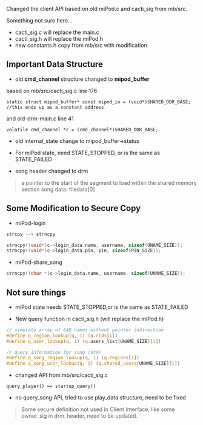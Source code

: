 Changed the client API based on old miPod.c and cacti_sig from mb/src.

Something not sure here...
- cacti_sig.c will replace the main.c
- cacti_sig.h will replace the miPod.h
- new constants.h copy from mb/src with modification



## Important Data Structure

- old **cmd_channel** structure changed to **mipod_buffer**

based on mb/src/cacti_sig.c line 176

`static struct mipod_buffer* const mipod_in = (void*)SHARED_DDR_BASE;  //this ends up as a constant address`

and old-drm-main.c line 41

`volatile cmd_channel *c = (cmd_channel*)SHARED_DDR_BASE;`

- old internal_state change to mipod_buffer->status

- For miPod state, need STATE_STOPPED, or is the same as STATE_FAILED

- song header changed to drm

> a pointer to the start of the segment to load within the shared memory section song data: filedata[0]



## Some Modification to Secure Copy

- miPod-login

```c
strcpy --> strncpy

strncpy((void*)c->login_data.name, username, sizeof(UNAME_SIZE));
strncpy((void*)c->login_data.pin, pin, sizeof(PIN_SIZE));
```

- miPod-share_song

```c
strncpy((char *)c->login_data.name, username, sizeof(UNAME_SIZE));
```



## Not sure things

- miPod state needs STATE_STOPPED,or is the same as STATE_FAILED

- New query function in cacti_sig.h (will replace the miPod.h)

```c
// simulate array of 64B names without pointer indirection
#define q_region_lookup(q, i) (q.rids[i])
#define q_user_lookup(q, i) (q.users_list[UNAME_SIZE][i])

// query information for song (drm)
#define q_song_region_lookup(q, i) (q.regions[i])
#define q_song_user_lookup(q, i) (q.shared_users[UNAME_SIZE][i])
```

- changed API from mb/src/cacti_sig.c

`query_player() == startup_query()`

- no query_song API, tried to use play_data structure, need to be fixed



> Some secure definition not used in Client Interface, like some owner_sig in drm_header, need to be updated.
